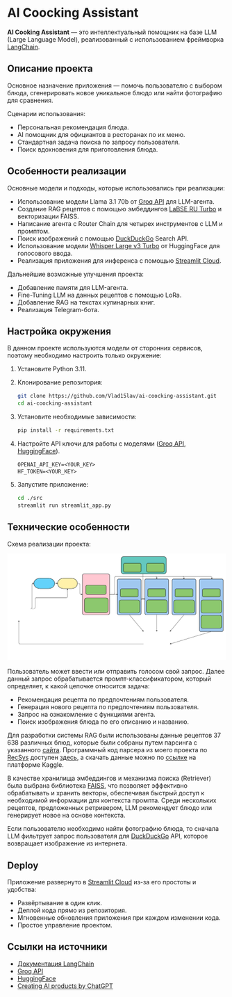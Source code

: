 # AI Coocking Assistant

**AI Cooking Assistant** — это интеллектуальный помощник на базе LLM (Large Language Model), реализованный с использованием фреймворка [LangChain](https://langchain.com).

## Описание проекта

Основное назначение приложения — помочь пользователю с выбором блюда, сгенерировать новое уникальное блюдо или найти фотографию для сравнения.

Сценарии использования:
- Персональная рекомендация блюда.
- AI помощник для официантов в ресторанах по их меню.
- Стандартная задача поиска по запросу пользователя.
- Поиск вдохновения для приготовления блюда.

## Особенности реализации

Основные модели и подходы, которые использовались при реализации:
- Использование модели Llama 3.1 70b от [Groq API](https://console.groq.com) для LLM-агента.
- Создание RAG рецептов с помощью эмбеддингов [LaBSE RU Turbo](https://huggingface.co/sergeyzh/LaBSE-ru-turbo) и векторизации FAISS.
- Написание агента с Router Chain для четырех инструментов с LLM и промптом.
- Поиск изображений с помощью [DuckDuckGo](https://pypi.org/project/duckduckgo-search/#4-images---image-search-by-duckduckgocom) Search API.
- Использование модели [Whisper Large v3 Turbo](https://huggingface.co/openai/whisper-large-v3-turbo) от HuggingFace для голосового ввода.
- Реализация приложения для инференса с помощью [Streamlit Cloud](https://streamlit.io/cloud).

Дальнейшие возможные улучшения проекта:
- Добавление памяти для LLM-агента.
- Fine-Tuning LLM на данных рецептов с помощью LoRa.
- Добавление RAG на текстах кулинарных книг.
- Реализация Telegram-бота.

## Настройка окружения
В данном проекте используются модели от сторонних сервисов, поэтому необходимо настроить только окружение:

1. Установите Python 3.11.

2. Клонирование репозитория:
    ```bash
    git clone https://github.com/Vlad15lav/ai-coocking-assistant.git
    cd ai-coocking-assistant
    ```

3. Установите необходимые зависимости:
    ```bash
    pip install -r requirements.txt
    ```

4. Настройте API ключи для работы с моделями ([Groq API](https://console.groq.com), [HuggingFace](https://huggingface.co/)).
    ```
    OPENAI_API_KEY=<YOUR_KEY>
    HF_TOKEN=<YOUR_KEY>
    ```

5. Запустите приложение:
    ```bash
    cd ./src
    streamlit run streamlit_app.py
    ```

## Технические особенности

Схема реализации проекта:

<img src="./imgs/Project Scheme.svg">

Пользователь может ввести или отправить голосом свой запрос. Далее данный запрос обрабатывается промпт-классификатором, который определяет, к какой цепочке относится задача:
- Рекомендация рецепта по предпочтениям пользователя.
- Генерация нового рецепта по предпочтениям пользователя.
- Запрос на ознакомление с функциями агента.
- Поиск изображения блюда по его описанию и названию.

Для разработки системы RAG были использованы данные рецептов 37 638 различных блюд, которые были собраны путем парсинга с указанного [сайта](https://www.eda.ru). Программный код парсера из моего проекта по [RecSys](https://github.com/Vlad15lav/food-recsys) доступен [здесь](https://github.com/Vlad15lav/food-recsys/blob/main/notebooks/data-parser.ipynb), а скачать данные можно по [ссылке](https://www.kaggle.com/datasets/vlad15lav/recipes-corpus-textual-data-for-nlprecsys) на платформе Kaggle.

В качестве хранилища эмбеддингов и механизма поиска (Retriever) была выбрана библиотека [FAISS](https://python.langchain.com/docs/integrations/vectorstores/faiss/), что позволяет эффективно обрабатывать и хранить векторы, обеспечивая быстрый доступ к необходимой информации для контекста промпта. Среди нескольких рецептов, предложенных ретривером, LLM рекомендует блюдо или генерирует новое на основе контекста.

Если пользователю необходимо найти фотографию блюда, то сначала LLM фильтрует запрос пользователя для [DuckDuckGo](https://pypi.org/project/duckduckgo-search/#4-images---image-search-by-duckduckgocom) API, которое возвращает изображение из интернета.

## Deploy

Приложение развернуто в [Streamlit Cloud](https://ai-coocking-assistant.streamlit.app/) из-за его простоты и удобства:  
- Развёртывание в один клик.
- Деплой кода прямо из репозитория.
- Мгновенные обновления приложения при каждом изменении кода.
- Простое управление проектом.

## Ссылки на источники
- [Документация LangChain](https://langchain.com/docs)
- [Groq API](https://console.groq.com)
- [HuggingFace](https://huggingface.co/)
- [Creating AI products by ChatGPT](https://stepik.org/course/178846/)
